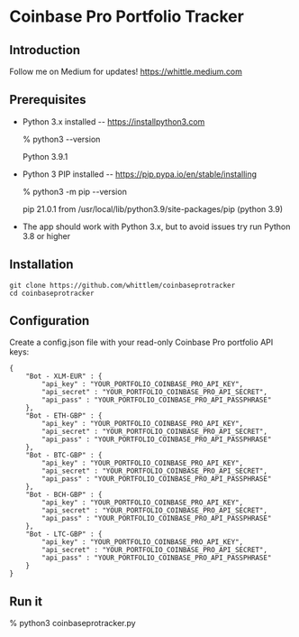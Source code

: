 # Coinbase Pro Portfolio Tracker

## Introduction

Follow me on Medium for updates!
https://whittle.medium.com

## Prerequisites

* Python 3.x installed -- https://installpython3.com

    % python3 --version
    
    Python 3.9.1
    
* Python 3 PIP installed -- https://pip.pypa.io/en/stable/installing

    % python3 -m pip --version
    
    pip 21.0.1 from /usr/local/lib/python3.9/site-packages/pip (python 3.9)

 * The app should work with Python 3.x, but to avoid issues try run Python 3.8 or higher

## Installation

    git clone https://github.com/whittlem/coinbaseprotracker
    cd coinbaseprotracker

## Configuration

Create a config.json file with your read-only Coinbase Pro portfolio API keys:

    {
        "Bot - XLM-EUR" : {
            "api_key" : "YOUR_PORTFOLIO_COINBASE_PRO_API_KEY",
            "api_secret" : "YOUR_PORTFOLIO_COINBASE_PRO_API_SECRET",
            "api_pass" : "YOUR_PORTFOLIO_COINBASE_PRO_API_PASSPHRASE"
        },
        "Bot - ETH-GBP" : {
            "api_key" : "YOUR_PORTFOLIO_COINBASE_PRO_API_KEY",
            "api_secret" : "YOUR_PORTFOLIO_COINBASE_PRO_API_SECRET",
            "api_pass" : "YOUR_PORTFOLIO_COINBASE_PRO_API_PASSPHRASE"
        },
        "Bot - BTC-GBP" : {
            "api_key" : "YOUR_PORTFOLIO_COINBASE_PRO_API_KEY",
            "api_secret" : "YOUR_PORTFOLIO_COINBASE_PRO_API_SECRET",
            "api_pass" : "YOUR_PORTFOLIO_COINBASE_PRO_API_PASSPHRASE"
        },
        "Bot - BCH-GBP" : {
            "api_key" : "YOUR_PORTFOLIO_COINBASE_PRO_API_KEY",
            "api_secret" : "YOUR_PORTFOLIO_COINBASE_PRO_API_SECRET",
            "api_pass" : "YOUR_PORTFOLIO_COINBASE_PRO_API_PASSPHRASE"
        },
        "Bot - LTC-GBP" : {
            "api_key" : "YOUR_PORTFOLIO_COINBASE_PRO_API_KEY",
            "api_secret" : "YOUR_PORTFOLIO_COINBASE_PRO_API_SECRET",
            "api_pass" : "YOUR_PORTFOLIO_COINBASE_PRO_API_PASSPHRASE"
        }        
    }

## Run it

% python3 coinbaseprotracker.py
